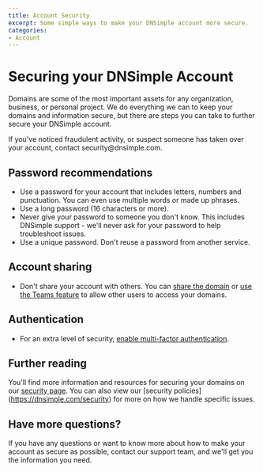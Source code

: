 ```yaml
---
title: Account Security
excerpt: Some simple ways to make your DNSimple account more secure.
categories:
- Account
---
```


# Securing your DNSimple Account

Domains are some of the most important assets for any organization, business, or personal project. We do everything we can to keep your domains and information secure, but there are steps you can take to further secure your DNSimple account. 

<alert> 
If you've noticed fraudulent activity, or suspect someone has taken over your account, contact security@dnsimple.com. 
</alert>

## Password recommendations
- Use a password for your account that includes letters, numbers and punctuation. You can even use multiple words or made up phrases.
- Use a long password (16 characters or more).
- Never give your password to someone you don't know. This includes DNSimple support - we'll never ask for your password to help troubleshoot issues.
- Use a unique password. Don't reuse a password from another service.

## Account sharing 
- Don't share your account with others. You can [share the domain](/articles/sharing-domain) or [use the Teams feature](/articles/account-users) to allow other users to access your domains.

## Authentication 
- For an extra level of security, [enable multi-factor authentication](/articles/multi-factor-authentication).

## Further reading 

You'll find more information and resources for securing your domains on our [security page](https://dnsimple.com/benefits/security). You can also view our [security policies] (https://dnsimple.com/security) for more on how we handle specific issues. 

## Have more questions? 
If you have any questions or want to know more about how to make your account as secure as possible, contact our support team, and we'll get you the information you need. 
